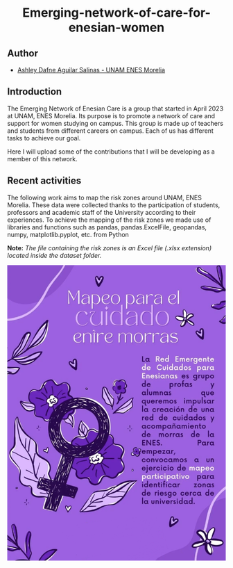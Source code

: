 <h1 align="center">Emerging-network-of-care-for-enesian-women</h1>

## Author 
- [Ashley Dafne Aguilar Salinas - UNAM ENES Morelia](https://github.com/AshleyDafneAguilar)

## Introduction 
The Emerging Network of Enesian Care is a group that started in April 2023 at UNAM, ENES Morelia. Its purpose is to promote a network of care and support for women studying on campus.
This group is made up of teachers and students from different careers on campus. Each of us has different tasks to achieve our goal. 

Here I will upload some of the contributions that I will be developing as a member of this network. 

## Recent activities
The following work aims to map the risk zones around UNAM, ENES Morelia. These data were collected thanks to the participation of students, professors and academic staff of the University according to their experiences.
To achieve the mapping of the risk zones we made use of libraries and functions such as pandas, pandas.ExcelFile, geopandas, numpy, matplotlib.pyplot, etc. from Python

**Note:**
*The file containing the risk zones is an Excel file (.xlsx extension) located inside the dataset folder.*

![img1](./img/Red_emergente.jpg)
